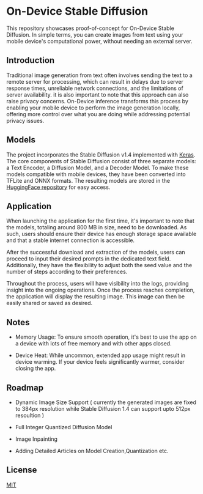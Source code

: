 
# On-Device Stable Diffusion

This repository showcases proof-of-concept for On-Device Stable Diffusion. In simple terms, you can create images from text using your mobile device's computational power, without needing an external server.

## Introduction

Traditional image generation from text often involves sending the text to a remote server for processing, which can result in delays due to server response times, unreliable network connections, and the limitations of server availability. it is also important to note that this approach can also raise privacy concerns. On-Device inference transforms this process by enabling your mobile device to perform the image generation locally, offering more control over what you are doing while addressing potential privacy issues.

## Models

The project incorporates the Stable Diffusion v1.4  implemented with [Keras](https://keras.io/api/keras_cv/models/stable_diffusion/). The core components of Stable Diffusion consist of three separate models: a Text Encoder, a Diffusion Model, and a Decoder Model. To make these models compatible with mobile devices, they have been converted into TFLite and ONNX formats. The resulting models are stored in the [HuggingFace repository](https://huggingface.co/anthrapper/stable_diffusion_android) for easy access.

## Application

When launching the application for the first time, it's important to note that the models, totaling around 800 MB in size, need to be downloaded. As such, users should ensure their device has enough storage space available and that a stable internet connection is accessible.

After the successful download and extraction of the models, users can proceed to input their desired prompts in the dedicated text field. Additionally, they have the flexibility to adjust both the seed value and the number of steps according to their preferences.

Throughout the process, users will have visibility into the logs, providing insight into the ongoing operations. Once the process reaches completion, the application will display the resulting image. This image can then be easily shared or saved as desired.

## Notes

- Memory Usage: To ensure smooth operation, it's best to use the app on a device with lots of free memory and with other apps closed.

- Device Heat: While uncommon, extended app usage might result in device warming. If your device feels significantly warmer, consider closing the app.

## Roadmap

- Dynamic Image Size Support ( currently the generated images are fixed to 384px resolution while Stable Diffusion 1.4 can support upto 512px resoultion )

- Full Integer Quantized Diffusion Model
- Image Inpainting
- Adding Detailed Articles on Model Creation,Quantization etc.

## License

[MIT](https://choosealicense.com/licenses/mit/)
